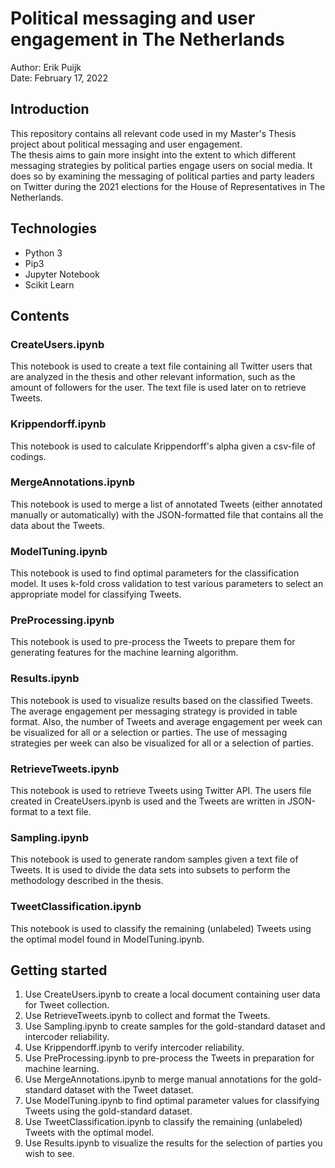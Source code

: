 # Political messaging and user engagement in The Netherlands
Author: Erik Puijk <br>
Date: February 17, 2022

## Introduction
This repository contains all relevant code used in my Master's Thesis project about political messaging and user engagement. <br>
The thesis aims to gain more insight into the extent to which different messaging strategies by political parties engage users on social media. It does so by examining the messaging of political parties and party leaders on Twitter during the 2021 elections for the House of Representatives in The Netherlands.

## Technologies
- Python 3
- Pip3
- Jupyter Notebook
- Scikit Learn

## Contents
### CreateUsers.ipynb
This notebook is used to create a text file containing all Twitter users that are analyzed in the thesis and other relevant information, such as the amount of followers for the user. The text file is used later on to retrieve Tweets.

### Krippendorff.ipynb
This notebook is used to calculate Krippendorff's alpha given a csv-file of codings.

### MergeAnnotations.ipynb
This notebook is used to merge a list of annotated Tweets (either annotated manually or automatically) with the JSON-formatted file that contains all the data about the Tweets.

### ModelTuning.ipynb
This notebook is used to find optimal parameters for the classification model. It uses k-fold cross validation to test various parameters to select an appropriate model for classifying Tweets.

### PreProcessing.ipynb
This notebook is used to pre-process the Tweets to prepare them for generating features for the machine learning algorithm.

### Results.ipynb
This notebook is used to visualize results based on the classified Tweets. The average engagement per messaging strategy is provided in table format. Also, the number of Tweets and average engagement per week can be visualized for all or a selection or parties. The use of messaging strategies per week can also be visualized for all or a selection of parties.

### RetrieveTweets.ipynb
This notebook is used to retrieve Tweets using Twitter API. The users file created in CreateUsers.ipynb is used and the Tweets are written in JSON-format to a text file.

### Sampling.ipynb
This notebook is used to generate random samples given a text file of Tweets. It is used to divide the data sets into subsets to perform the methodology described in the thesis.

### TweetClassification.ipynb
This notebook is used to classify the remaining (unlabeled) Tweets using the optimal model found in ModelTuning.ipynb.

## Getting started
1. Use CreateUsers.ipynb to create a local document containing user data for Tweet collection.
2. Use RetrieveTweets.ipynb to collect and format the Tweets.
3. Use Sampling.ipynb to create samples for the gold-standard dataset and intercoder reliability.
4. Use Krippendorff.ipynb to verify intercoder reliability.
5. Use PreProcessing.ipynb to pre-process the Tweets in preparation for machine learning.
6. Use MergeAnnotations.ipynb to merge manual annotations for the gold-standard dataset with the Tweet dataset.
7. Use ModelTuning.ipynb to find optimal parameter values for classifying Tweets using the gold-standard dataset.
8. Use TweetClassification.ipynb to classify the remaining (unlabeled) Tweets with the optimal model.
9. Use Results.ipynb to visualize the results for the selection of parties you wish to see.
